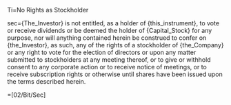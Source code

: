 Ti=No Rights as Stockholder

sec={The_Investor} is not entitled, as a holder of {this_instrument}, to vote or receive dividends or be deemed the holder of {Capital_Stock} for any purpose, nor will anything contained herein be construed to confer on {the_Investor}, as such, any of the rights of a stockholder of {the_Company} or any right to vote for the election of directors or upon any matter submitted to stockholders at any meeting thereof, or to give or withhold consent to any corporate action or to receive notice of meetings, or to receive subscription rights or otherwise until shares have been issued upon the terms described herein.

=[02/Bit/Sec]
